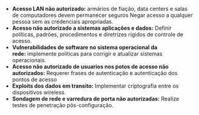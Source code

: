 - **Acesso LAN não autorizado:** armários de fiação, data centers e salas de computadores devem permanecer seguros Negar acesso a qualquer pessoa sem as credenciais apropriadas.
- **Acesso não autorizado a sistemas aplicações e dados:** Definir políticas, padrões, procedimentos e diretrizes rígidos de controle de acesso.
- **Vulnerabilidades de software no sistema operacional da rede:** implemente políticas para corrigir e atualizar sistemas operacionais.
- **Acesso não autorizado de usuarios nos potos de acesso não autorizados:** Requerer frases de autenticação e autenticação dos pontos de acesso
- **Exploits dos dados em transito:** Implementar criptografia entre os dispositivos wireless.
- **Sondagem de rede e varredura de porta não autorizadas:** Realize testes de penetração pós-configuração.